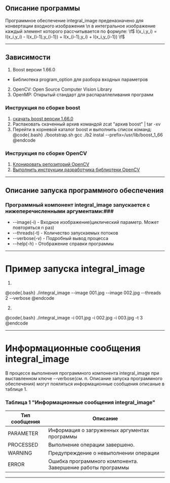 ## Описание программы ##
Программное обеспечение integral_image преденазначено для конвертации входного изображения \n
в интегральное изображение каждый элемент которого рассчитывается по формуле:
\f$ I(x_i,y_i) = I(x_i,y_i) - I(x_{i-1},y_{i-1}) + I(x_{i-1},y_i) + I(x_i,y_{i-1}) \f$

----------------------------------------------------------------------------------------
## Зависимости  ##

1. Boost версии 1.66.0 
  * Библиотека program_option для разбора входных параметров

2. OpenCV: Open Source Computer Vision Library
3. OpenMP: Открытый стандарт для распараллеливания программ

### Инструкция по сборке boost ###
1. [скачать boost версии 1.66.0]( http://www.boost.org/users/history/version_1_66_0.html)
2. Распаковать скаченный архив командой zcat "архив boost" | tar -xv
3. Перейти в корневой каталог boost и выполнить список команд:
@code{.bash}
 ./bootstrap.sh gcc
 ./b2 instal --prefix=/usr/lib/boost_1_66
@endcode

### Инструкция по сборке OpenCV ###
1. [Клонировать репозиторий OpenCV](http://github.com/opencv/opencv.git)
2. [Выполнить инструкции разработчика библиотеки OpenCV](https://docs.opencv.org/master/d7/d9f/tutorial_linux_install.html)


------------------------------------------------------------------------------------------
## Описание запуска программного обеспечения ##

### Программный компонент integral_image запускается с нижеперечисленными аргументами:###
* --image(-i)   - Входное изображение(циклический параметр. Может повторяться n раз)
* --threads(-t) - Количество запускаемых потоков
* --verbose(-v) - Подробный вывод процесса
* --help(-h)    - Отображение справки программы


------------------------------------------------------------------------------------------
# Пример запуска integral_image #

1. 
@code{.bash}
./integral_image --image 001.jpg --image 002.jpg --threads 2 --verbose
@endcode

2. 
@code{.bash}
./integral_image -i 001.jpg -i 002.jpg -i 003.jpg -t 3
@endcode


------------------------------------------------------------------------------------------

# Информационные сообщения integral_image #

В процессе выполнения программного компонента integral_image при выставленном ключе --verbose(см. п. Описание запуска программного обеспечения) могут пояляться информационные сообщения описаные в таблице 1.

### Таблица 1 "Информационные сообщения integral_image"

Тип сообщения | Описание | 
---|---|
| PARAMETER| Информация о загруженных аргументах программы|
| PROCESSED | Выполнение операции завершено. |
| WARNING | Предупреждение о невыполнении операции |
| ERROR | Ошибка программного компонента. Завершение работы программы |


------------------------------------------------------------------------------------------
